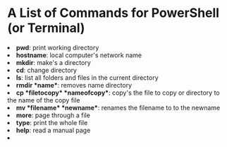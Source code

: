 # A List of Commands for PowerShell (or Terminal)
<p>
	<li><b>pwd</b>: print working directory</li>
	<li><b>hostname</b>: local computer's network name</li>
	<li><b>mkdir</b>: make's a directory</li>
	<li><b>cd</b>: change directory</li>
	<li><b>ls</b>: list all folders and files in the current directory</li>
	<li><b>rmdir *name*</b>: removes name directory</li>
	<li><b>cp *filetocopy* *nameofcopy*</b>: copy's the file to copy or directory to the name of the copy file</li>
	<li><b>mv *filename* *newname*</b>: renames the filename to to the newname</li>
	<li><b>more</b>: page through a file</li>
	<li><b>type</b>: print the whole file</li>
	<li><b>help</b>: read a manual page</li>
	<li><b></b></li>
</p>